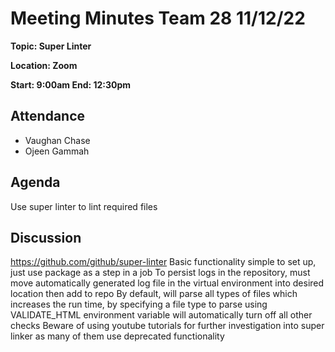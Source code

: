 # Meeting Minutes Team 28 11/12/22

**Topic: Super Linter**

**Location: Zoom**

**Start: 9:00am End: 12:30pm**

## Attendance
- Vaughan Chase
- Ojeen Gammah

## Agenda
Use super linter to lint required files

## Discussion
https://github.com/github/super-linter
Basic functionality simple to set up, just use package as a step in a job
To persist logs in the repository, must move automatically generated log file in the virtual environment into desired location then add to repo
By default, will parse all types of files which increases the run time, by specifying a file type to parse using VALIDATE_HTML environment variable will automatically turn off all other checks
Beware of using youtube tutorials for further investigation into super linker as many of them use deprecated functionality